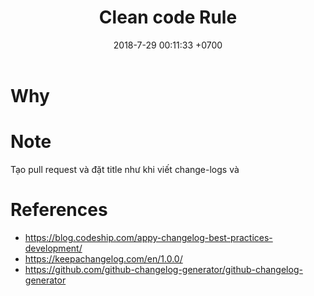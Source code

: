 ﻿---
layout: post
title: "Clean code Rule"
date: 2018-7-29 00:11:33 +0700
bigimg: /img/chrome-min.jpg
share-img: /img/chrome-min.jpg
tags: [programming]
---

# Why

# Note

Tạo pull request và đặt title như khi viết change-logs và 

# References

- https://blog.codeship.com/appy-changelog-best-practices-development/
- https://keepachangelog.com/en/1.0.0/
- https://github.com/github-changelog-generator/github-changelog-generator
